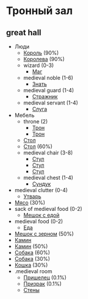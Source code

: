 # Тронный зал
## great hall

*   Люди
    *   [Король](../people/king.md) (90%)
    *   [Королева](../people/queen.md) (90%)
    *   wizard (0-3)
        *   [Маг](../people/wizard.md)
    *   medieval noble (1-6)
        *   [Знать](../people/noble.md)
    *   medieval guard (1-4)
        *   [Стражник](../people/guard.md)
    *   medieval servant (1-4)
        *   [Слуга](../people/servant.md)
*   Мебель
    *   throne (2)
        *   [Трон](../items/throne.md)
        *   [Трон](../items/throne.md)
    *   [Стол](../items/table.md)
    *   [Стол](../items/table.md) (60%)
    *   medieval chair (3-8)
        *   [Стул](../items/chair.md)
        *   [Стул](../items/chair.md)
        *   [Стул](../items/chair.md)
    *   medieval chest (1-4)
        *   [Сундук](../items/chest.md)
*   medieval clutter (0-4)
    *   [Утварь](../items/clutter.md)
*   [Мясо](../items/meat.md) (30%)
*   sack of medieval food (0-2)
    *   [Мешок с едой](../items/sack-of-food.md)
*   medieval food (0-2)
    *   [Еда](../items/food.md)
*   [Мешок с зерном](../items/sack-of-grain.md) (50%)
*   [Камин](../items/fireplace.md)
*   [Камин](../items/fireplace.md) (50%)
*   [Собака](../animals/dog.md) (60%)
*   [Собака](../animals/dog.md) (30%)
*   [Кошка](../animals/cat.md) (30%)
*   .medieval room
    *   [Пришелец](../people/visitor.md) (0.1%)
    *   [Призрак](../people/ghost.md) (0.1%)
    *   [Стены](../building/walls.md)
